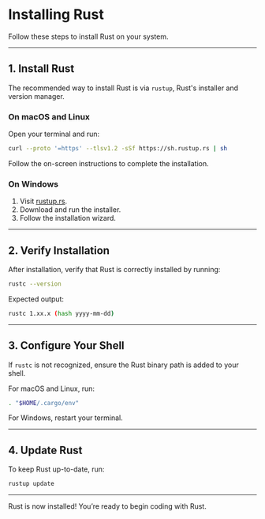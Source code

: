 
# Installing Rust

Follow these steps to install Rust on your system.

---

## **1. Install Rust**
The recommended way to install Rust is via `rustup`, Rust's installer and version manager.

### **On macOS and Linux**
Open your terminal and run:
```bash
curl --proto '=https' --tlsv1.2 -sSf https://sh.rustup.rs | sh
```

Follow the on-screen instructions to complete the installation.

### **On Windows**
1. Visit [rustup.rs](https://rustup.rs/).
2. Download and run the installer.
3. Follow the installation wizard.

---

## **2. Verify Installation**
After installation, verify that Rust is correctly installed by running:
```bash
rustc --version
```
Expected output:
```bash
rustc 1.xx.x (hash yyyy-mm-dd)
```

---

## **3. Configure Your Shell**
If `rustc` is not recognized, ensure the Rust binary path is added to your shell.

For macOS and Linux, run:
```bash
. "$HOME/.cargo/env"
```

For Windows, restart your terminal.

---

## **4. Update Rust**
To keep Rust up-to-date, run:
```bash
rustup update
```

---

Rust is now installed! You’re ready to begin coding with Rust.

